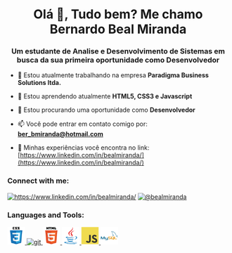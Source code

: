 <h1 align="center">Olá 👋, Tudo bem? Me chamo Bernardo Beal Miranda</h1>
<h3 align="center">Um estudante de Analise e Desenvolvimento de Sistemas em busca da sua primeira oportunidade como Desenvolvedor</h3>

- 🔭 Estou atualmente trabalhando na empresa **Paradigma Business Solutions ltda.**

- 🌱 Estou aprendendo atualmente **HTML5, CSS3 e Javascript**

- 🤝 Estou procurando uma oportunidade como **Desenvolvedor**

- 📫 Você pode entrar em contato comigo por: **ber_bmiranda@hotmail.com**

- 📄 Minhas experiências você encontra no link: [https://www.linkedin.com/in/bealmiranda/](https://www.linkedin.com/in/bealmiranda/)

<h3 align="left">Connect with me:</h3>
<p align="left">
<a href="https://linkedin.com/in/https://www.linkedin.com/in/bealmiranda/" target="blank"><img align="center" src="https://raw.githubusercontent.com/rahuldkjain/github-profile-readme-generator/master/src/images/icons/Social/linked-in-alt.svg" alt="https://www.linkedin.com/in/bealmiranda/" height="30" width="40" /></a>
<a href="https://instagram.com/@bealmiranda" target="blank"><img align="center" src="https://raw.githubusercontent.com/rahuldkjain/github-profile-readme-generator/master/src/images/icons/Social/instagram.svg" alt="@bealmiranda" height="30" width="40" /></a>
</p>

<h3 align="left">Languages and Tools:</h3>
<p align="left"> <a href="https://www.w3schools.com/css/" target="_blank" rel="noreferrer"> <img src="https://raw.githubusercontent.com/devicons/devicon/master/icons/css3/css3-original-wordmark.svg" alt="css3" width="40" height="40"/> </a> <a href="https://git-scm.com/" target="_blank" rel="noreferrer"> <img src="https://www.vectorlogo.zone/logos/git-scm/git-scm-icon.svg" alt="git" width="40" height="40"/> </a> <a href="https://www.w3.org/html/" target="_blank" rel="noreferrer"> <img src="https://raw.githubusercontent.com/devicons/devicon/master/icons/html5/html5-original-wordmark.svg" alt="html5" width="40" height="40"/> </a> <a href="https://www.java.com" target="_blank" rel="noreferrer"> <img src="https://raw.githubusercontent.com/devicons/devicon/master/icons/java/java-original.svg" alt="java" width="40" height="40"/> </a> <a href="https://developer.mozilla.org/en-US/docs/Web/JavaScript" target="_blank" rel="noreferrer"> <img src="https://raw.githubusercontent.com/devicons/devicon/master/icons/javascript/javascript-original.svg" alt="javascript" width="40" height="40"/> </a> <a href="https://www.mysql.com/" target="_blank" rel="noreferrer"> <img src="https://raw.githubusercontent.com/devicons/devicon/master/icons/mysql/mysql-original-wordmark.svg" alt="mysql" width="40" height="40"/> </a> </p>
